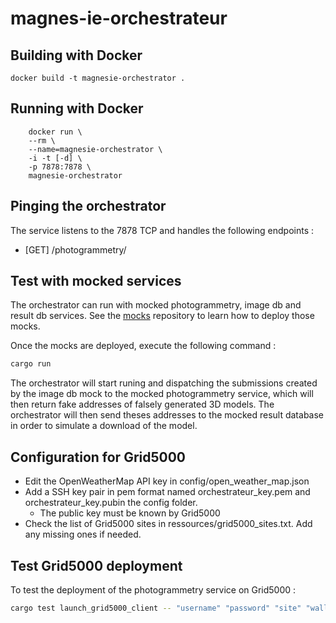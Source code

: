 # magnes-ie-orchestrateur

## Building with Docker
    docker build -t magnesie-orchestrator .

## Running  with Docker
```
    docker run \
    --rm \
    --name=magnesie-orchestrator \
    -i -t [-d] \
    -p 7878:7878 \
    magnesie-orchestrator
```

## Pinging the orchestrator
The service listens to the 7878 TCP and handles the following endpoints : 
- [GET] /photogrammetry/<job-id>

## Test with mocked services
The orchestrator can run with mocked photogrammetry, image db and result db services. See the [mocks](https://github.com/magnesie/mocks) repository to learn how to deploy those mocks.

Once the mocks are deployed, execute the following command :

```bash
cargo run
```

The orchestrator will start runing and dispatching the submissions created by the image db mock to the mocked photogrammetry service, which will then return fake addresses of falsely generated 3D models. The orchestrator will then send theses addresses to the mocked result database in order to simulate a download of the model.

## Configuration for Grid5000

* Edit the OpenWeatherMap API key in config/open_weather_map.json
* Add a SSH key pair in pem format named orchestrateur_key.pem and orchestrateur_key.pubin the config folder.
    * The public key must be known by Grid5000
* Check the list of Grid5000 sites in ressources/grid5000_sites.txt. Add any missing ones if needed.

## Test Grid5000 deployment

To test the deployment of the photogrammetry service on Grid5000 :

```bash
cargo test launch_grid5000_client -- "username" "password" "site" "walltime" --nocapture
```

